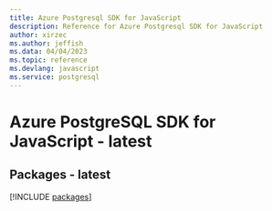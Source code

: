 ```yaml
---
title: Azure Postgresql SDK for JavaScript
description: Reference for Azure Postgresql SDK for JavaScript
author: xirzec
ms.author: jeffish
ms.data: 04/04/2023
ms.topic: reference
ms.devlang: javascript
ms.service: postgresql
---
```

# Azure PostgreSQL SDK for JavaScript - latest
## Packages - latest
[!INCLUDE [packages](postgresql-index.md)]
